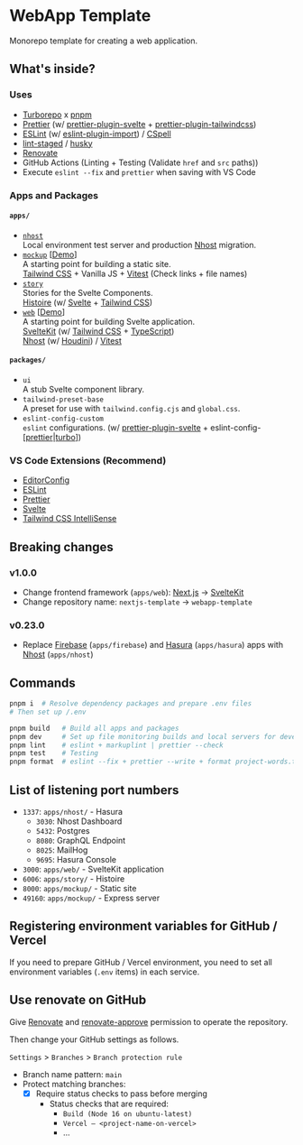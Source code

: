 # WebApp Template

Monorepo template for creating a web application.

## What's inside?

### Uses

- [Turborepo](https://turborepo.org/) x [pnpm](https://pnpm.io/)
- [Prettier](https://prettier.io/) (w/ [prettier-plugin-svelte](https://github.com/sveltejs/prettier-plugin-svelte) + [prettier-plugin-tailwindcss](https://github.com/tailwindlabs/prettier-plugin-tailwindcss))
- [ESLint](https://eslint.org/) (w/ [eslint-plugin-import](https://github.com/import-js/eslint-plugin-import)) / [CSpell](https://cspell.org/)
- [lint-staged](https://github.com/okonet/lint-staged) / [husky](https://github.com/typicode/husky)
- [Renovate](https://www.mend.io/free-developer-tools/renovate/)
- GitHub Actions (Linting + Testing (Validate `href` and `src` paths))
- Execute `eslint --fix` and `prettier` when saving with VS Code

### Apps and Packages

#### `apps/`

- [`nhost`](./apps/nhost/)  
  Local environment test server and production [Nhost](https://nhost.io/) migration.
- [`mockup`](./apps/mockup/) [[Demo](https://webapp-template-mockup.usagizmo.com/)]  
  A starting point for building a static site.  
  [Tailwind CSS](https://tailwindcss.com/) + Vanilla JS + [Vitest](https://vitest.dev/) (Check links + file names)
- [`story`](./apps/story/)  
  Stories for the Svelte Components.  
  [Histoire](https://histoire.dev/) (w/ [Svelte](https://svelte.jp/) + [Tailwind CSS](https://tailwindcss.com/))
- [`web`](./apps/web/) [[Demo](https://webapp-template.usagizmo.com/)]  
  A starting point for building Svelte application.  
  [SvelteKit](https://kit.svelte.dev/) (w/ [Tailwind CSS](https://tailwindcss.com/) + [TypeScript](https://www.typescriptlang.org/))  
  [Nhost](https://nhost.io/) (w/ [Houdini](https://www.houdinigraphql.com/)) / [Vitest](https://vitest.dev/)

#### `packages/`

- `ui`  
  A stub Svelte component library.
- `tailwind-preset-base`  
  A preset for use with `tailwind.config.cjs` and `global.css`.
- `eslint-config-custom`  
  `eslint` configurations. (w/ [prettier-plugin-svelte](https://github.com/sveltejs/prettier-plugin-svelte) + eslint-config-[[prettier](https://github.com/prettier/eslint-config-prettier)|[turbo](https://www.npmjs.com/package/eslint-config-turbo)])

### VS Code Extensions (Recommend)

- [EditorConfig](https://marketplace.visualstudio.com/items?itemName=EditorConfig.EditorConfig)
- [ESLint](https://marketplace.visualstudio.com/items?itemName=dbaeumer.vscode-eslint)
- [Prettier](https://marketplace.visualstudio.com/items?itemName=esbenp.prettier-vscode)
- [Svelte](https://marketplace.visualstudio.com/items?itemName=svelte.svelte-vscode)
- [Tailwind CSS IntelliSense](https://marketplace.visualstudio.com/items?itemName=bradlc.vscode-tailwindcss)

## Breaking changes

### v1.0.0

- Change frontend framework (`apps/web`): [Next.js](https://nextjs.org/) → [SvelteKit](https://kit.svelte.jp/)
- Change repository name: `nextjs-template` → `webapp-template`

### v0.23.0

- Replace [Firebase](https://firebase.google.com/) (`apps/firebase`) and [Hasura](https://hasura.io/) (`apps/hasura`) apps with [Nhost](https://nhost.io/) (`apps/nhost`)

## Commands

```bash
pnpm i  # Resolve dependency packages and prepare .env files
# Then set up /.env

pnpm build   # Build all apps and packages
pnpm dev     # Set up file monitoring builds and local servers for development
pnpm lint    # eslint + markuplint | prettier --check
pnpm test    # Testing
pnpm format  # eslint --fix + prettier --write + format project-words.txt
```

## List of listening port numbers

- `1337`: `apps/nhost/` - Hasura
  - `3030`: Nhost Dashboard
  - `5432`: Postgres
  - `8080`: GraphQL Endpoint
  - `8025`: MailHog
  - `9695`: Hasura Console
- `3000`: `apps/web/` - SvelteKit application
- `6006`: `apps/story/` - Histoire
- `8000`: `apps/mockup/` - Static site
- `49160`: `apps/mockup/` - Express server

## Registering environment variables for GitHub / Vercel

If you need to prepare GitHub / Vercel environment, you need to set all environment variables (`.env` items) in each service.

## Use renovate on GitHub

Give [Renovate](https://www.mend.io/free-developer-tools/renovate/) and [renovate-approve](https://github.com/apps/renovate-approve) permission to operate the repository.

Then change your GitHub settings as follows.

`Settings` > `Branches` > `Branch protection rule`

- Branch name pattern: `main`
- Protect matching branches:
  - [x] Require status checks to pass before merging
    - Status checks that are required:
      - `Build (Node 16 on ubuntu-latest)`
      - `Vercel – <project-name-on-vercel>`
      - ...
